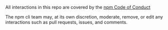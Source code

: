 <!-- This file is automatically updated by @npmcli/template-oss. Do not edit. -->

All interactions in this repo are covered by the [npm Code of Conduct](https://docs.npmjs.com/policies/conduct)

The npm cli team may, at its own discretion, moderate, remove, or edit any interactions such as pull requests, issues, and comments.
